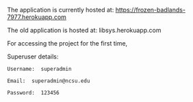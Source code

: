 

The application is  currently hosted at: https://frozen-badlands-7977.herokuapp.com

The old application is hosted at: libsys.herokuapp.com

For accessing the project for the first time, 

Superuser details:

	Username:  superadmin

	Email:  superadmin@ncsu.edu

	Password:  123456




